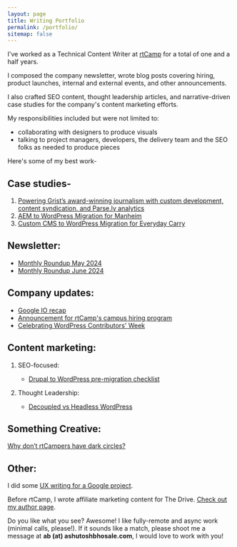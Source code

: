 ```yaml
---
layout: page
title: Writing Portfolio
permalink: /portfolio/
sitemap: false
---
```

I've worked as a Technical Content Writer at [rtCamp](https://rtcamp.com) for a total of one and a half years. 

I composed the company newsletter, wrote blog posts covering hiring, product launches, internal and external events, and other announcements.

I also crafted SEO content, thought leadership articles, and narrative-driven case studies for the company's content marketing efforts. 

My responsibilities included but were not limited to:
- collaborating with designers to produce visuals
- talking to project managers, developers, the delivery team and the SEO folks as needed to produce pieces  

Here's some of my best work-

## Case studies-

1. [Powering Grist’s award-winning journalism with custom development, content syndication, and Parse.ly analytics](https://rtcamp.com/case-studies/grist-managed-wordpress/) 
2. [AEM to WordPress Migration for Manheim](https://rtcamp.com/case-studies/aem-to-wordpress-migration-for-manheim/)
3. [Custom CMS to WordPress Migration for Everyday Carry](https://rtcamp.com/case-studies/custom-cms-to-wordpress-migration-for-everyday-carry/)

## Newsletter: 
- [Monthly Roundup May 2024](https://rtcamp.com/blog/monthly-roundup-may-2024/) 
- [Monthly Roundup June 2024](https://rtcamp.com/blog/monthly-roundup-april-2024/)

## Company updates:
- [Google IO recap](https://rtcamp.com/blog/google-io-2024-recap/) 
- [Announcement for rtCamp's campus hiring program](https://rtcamp.com/blog/campus-hiring-2024/) 
- [Celebrating WordPress Contributors' Week](https://rtcamp.com/blog/celebrating-21-years-of-wordpress-with-contributors-week/)

## Content marketing:

1. SEO-focused:
   - [Drupal to WordPress pre-migration checklist](https://rtcamp.com/blog/drupal-to-wordpress-pre-migration-checklist/) 

2. Thought Leadership:
   - [Decoupled vs Headless WordPress](https://rtcamp.com/blog/decoupled-vs-headless-wordpress/) 

## Something Creative:
[Why don’t rtCampers have dark circles?](https://rtcamp.com/blog/why-dont-rtcampers-have-dark-circles/) 

## Other:

I did some [UX writing for a Google project](https://ashutoshbhosale.com/blog/what-i-learned-working-on-a-google-project).


Before rtCamp, I wrote affiliate marketing content for The Drive. [Check out my author page](https://www.thedrive.com/authors/ashutosh-bhosale).

Do you like what you see? Awesome! I like fully-remote and async work (minimal calls, please!). If it sounds like a match, please shoot me a message at **ab (at) ashutoshbhosale.com**, I would love to work with you!